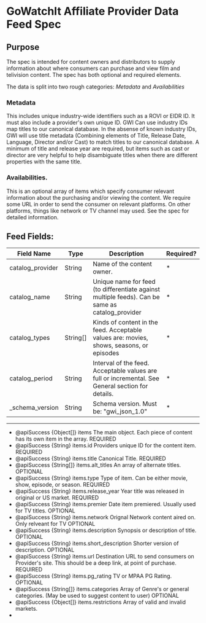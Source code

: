 # GoWatchIt Affiliate Provider Data Feed Spec

## Purpose
The spec is intended for content owners and distributors to supply information about where consumers can purchase and view film and telivision content. The spec has both optional and required elements. 

The data is split into two rough categories: _Metadata_ and _Availabilities_

### Metadata
This includes unique industry-wide identifiers such as a ROVI or EIDR ID. It must also include a provider's own unique ID. GWI Can use industry IDs map titles to our canonical database. In the absense of known industry IDs, GWI will use title metadata (Combining elements of Title, Release Date, Language, Director and/or Cast) to match titles to our canonical database. A minimum of title and release year are required, but items such as cast or director are very helpful to help disambiguate titles when there are different properties with the same title. 

### Availabilities. 
This is an optional array of items which specify consumer relevant information about the purchasing and/or viewing the content. We require some URL in order to send the consumer on relevant platforms. On other platforms, things like network or TV channel may used. See the spec for detailed information. 

## Feed Fields:

 Field Name | Type | Description | Required? 
 -----------|------|-------------|---------
 catalog_provider | String | Name of the content owner. | *
catalog_name | String |  Unique name for feed (to differentiate against multiple feeds). Can be same as catalog_provider | * 
catalog_types    | String[] |Kinds of content in the feed. Acceptable values are: movies, shows, seasons, or episodes | *
catalog_period  | String |  Interval of the feed. Acceptable values are full or incremental. See General section for details. | *
_schema_version  | String | Schema version. Must be: "gwi_json_1.0" | *

----


  
 
 * @apiSuccess {Object[]}   items             The main object. Each piece of content has its own item in the array. REQUIRED
 * @apiSuccess {String}     items.id          Providers unique ID for the content item. REQUIRED
 * @apiSuccess {String}     items.title       Canonical Title. REQUIRED
 * @apiSuccess {String[]}   items.alt_titles  An array of alternate titles. OPTIONAL
 * @apiSuccess {String}     items.type        Type of item. Can be either movie, show, episode, or season. REQUIRED
 * @apiSuccess {String}     items.release_year  Year title was released in original or US market. REQUIRED
 * @apiSuccess {String}     items.premier     Date item premiered. Usually used for TV titles. OPTIONAL
 * @apiSuccess {String}     items.network     Orignal Network content aired on. Only relveant for TV OPTIONAL
 * @apiSuccess {String}     items.description Synopsis or description of title. OPTIONAL
 * @apiSuccess {String}     items.short_description Shorter version of description. OPTIONAL
 * @apiSuccess {String}     items.url         Destination URL to send consumers on Provider's site. This should be a deep link, at point of purchase. REQUIRED
 * @apiSuccess {String}     items.pg_rating   TV or MPAA PG Rating. OPTIONAL
 * @apiSuccess {String[]}   items.categories  Array of Genre's or general categories. (May be used to suggest content to user) OPTIONAL
 * @apiSuccess {Object[]}   items.restrictions Array of valid and invalid markets. 
 * 


